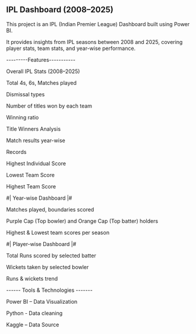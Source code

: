 ## IPL Dashboard (2008–2025) ##


This project is an IPL (Indian Premier League) Dashboard built using Power BI.

It provides insights from IPL seasons between 2008 and 2025, covering player stats, team stats, and year-wise performance.


---------Features-----------


Overall IPL Stats (2008–2025)

Total 4s, 6s, Matches played

Dismissal types

Number of titles won by each team

Winning ratio 

Title Winners Analysis

Match results year-wise

Records

Highest Individual Score 

Lowest Team Score 

Highest Team Score 


#| Year-wise Dashboard |#


Matches played, boundaries scored

Purple Cap (Top bowler) and Orange Cap (Top batter) holders

Highest & Lowest team scores per season


#| Player-wise Dashboard |#


Total Runs scored by selected batter 

Wickets taken by selected bowler 

Runs & wickets trend 


------ Tools & Technologies -------


Power BI – Data Visualization

Python - Data cleaning

Kaggle – Data Source


